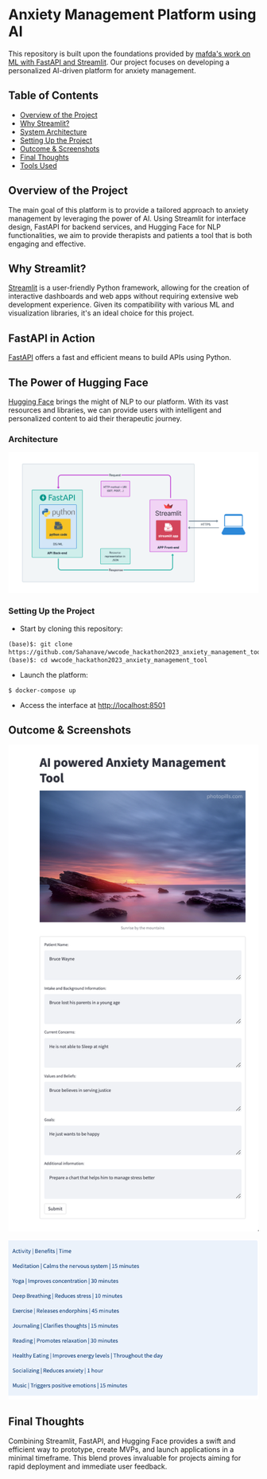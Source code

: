 # Anxiety Management Platform using AI

This repository is built upon the foundations provided by [mafda's work on ML with FastAPI and Streamlit](https://github.com/mafda/ml_with_fastapi_and_streamlit). Our project focuses on developing a personalized AI-driven platform for anxiety management.

## Table of Contents

- [Overview of the Project](#overview-of-the-project)
- [Why Streamlit?](#why-use-streamlit)
- [System Architecture](#architecture)
- [Setting Up the Project](#project-setup)
- [Outcome & Screenshots](#results)
- [Final Thoughts](#conclusions)
- [Tools Used](#tools)

## Overview of the Project

The main goal of this platform is to provide a tailored approach to anxiety management by leveraging the power of AI. Using Streamlit for interface design, FastAPI for backend services, and Hugging Face for NLP functionalities, we aim to provide therapists and patients a tool that is both engaging and effective.

## Why Streamlit?

[Streamlit](https://streamlit.io) is a user-friendly Python framework, allowing for the creation of interactive dashboards and web apps without requiring extensive web development experience. Given its compatibility with various ML and visualization libraries, it's an ideal choice for this project.

## FastAPI in Action

[FastAPI](https://fastapi.tiangolo.com) offers a fast and efficient means to build APIs using Python. 

## The Power of Hugging Face

[Hugging Face](https://huggingface.co) brings the might of NLP to our platform. With its vast resources and libraries, we can provide users with intelligent and personalized content to aid their therapeutic journey.

### Architecture

![System Architecture](assets/streamlit-fastapi.png)

### Setting Up the Project

- Start by cloning this repository:

```shell
(base)$: git clone https://github.com/Sahanave/wwcode_hackathon2023_anxiety_management_tool.git
(base)$: cd wwcode_hackathon2023_anxiety_management_tool
```

- Launch the platform:

```shell
$ docker-compose up
```

- Access the interface at [http://localhost:8501](http://localhost:8501)

## Outcome & Screenshots

![Sample Input](assets/streamlit-input-sample.png)


![Sample Outcome](assets/streamlit-output-sample.png)

## Final Thoughts

Combining Streamlit, FastAPI, and Hugging Face provides a swift and efficient way to prototype, create MVPs, and launch applications in a minimal timeframe. This blend proves invaluable for projects aiming for rapid deployment and immediate user feedback.
